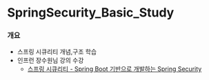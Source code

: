 # SpringSecurity_Basic_Study
### 개요
- 스프링 시큐리티 개념,구조 학습
- 인프런 장수원님 강의 수강
  - [스프링 시큐리티 - Spring Boot 기반으로 개발하는 Spring Security](https://www.inflearn.com/course/%EC%BD%94%EC%96%B4-%EC%8A%A4%ED%94%84%EB%A7%81-%EC%8B%9C%ED%81%90%EB%A6%AC%ED%8B%B0)
